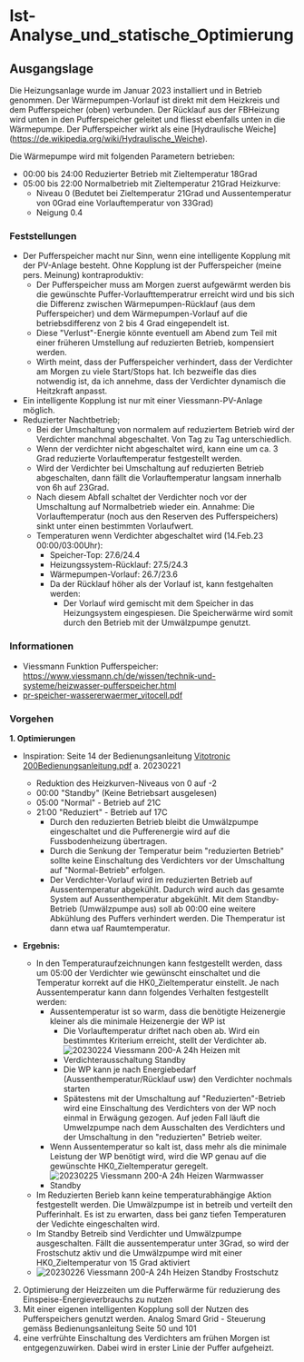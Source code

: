 # Ist-Analyse_und_statische_Optimierung

## Ausgangslage

Die Heizungsanlage wurde im Januar 2023 installiert und in Betrieb genommen. Der Wärmepumpen-Vorlauf ist direkt mit dem Heizkreis und dem Pufferspeicher (oben) verbunden. Der Rücklauf aus der FBHeizung wird unten in den Pufferspeicher geleitet und fliesst ebenfalls unten in die Wärmepumpe. Der Pufferspeicher wirkt als eine [Hydraulische Weiche] (https://de.wikipedia.org/wiki/Hydraulische_Weiche).

Die Wärmepumpe wird mit folgenden Parametern betrieben:
- 00:00 bis 24:00 Reduzierter Betrieb mit Zieltemperatur 18Grad
- 05:00 bis 22:00 Normalbetrieb mit Zieltemperatur 21Grad
Heizkurve:
  - Niveau 0 (Bedutet bei Zieltemperatur 21Grad und Aussentemperatur von 0Grad eine Vorlauftemperatur von 33Grad)
  - Neigung 0.4

### Feststellungen

- Der Pufferspeicher macht nur Sinn, wenn eine intelligente Kopplung mit der PV-Anlage besteht. Ohne Kopplung ist der Pufferspeicher (meine pers. Meinung) kontraproduktiv:
  - Der Pufferspeicher muss am Morgen zuerst aufgewärmt werden bis die gewünschte Puffer-Vorlaufttemperatrur erreicht wird und bis sich die Differenz zwischen Wärmepumpen-Rücklauf (aus dem Pufferspeicher) und dem Wärmepumpen-Vorlauf auf die betriebsdifferenz von 2 bis 4 Grad eingependelt ist.
  - Diese "Verlust"-Energie könnte eventuell am Abend zum Teil mit einer früheren Umstellung auf reduzierten Betrieb, kompensiert werden.
  - Wirth meint, dass der Pufferspeicher verhindert, dass der Verdichter am Morgen zu viele Start/Stops hat. Ich bezweifle das dies notwendig ist, da ich annehme, dass der Verdichter dynamisch die Heitzkraft anpasst.
- Ein intelligente Kopplung ist nur mit einer Viessmann-PV-Anlage möglich.
- Reduzierter Nachtbetrieb;
  - Bei der Umschaltung von normalem auf reduziertem Betrieb wird der Verdichter manchmal abgeschaltet. Von Tag zu Tag unterschiedlich. 
  - Wenn der verdichter nicht abgeschaltet wird, kann eine um ca. 3 Grad reduzierte Vorlauftemperatur festgestellt werden. 
  - Wird der Verdichter bei Umschaltung auf reduzierten Betrieb abgeschalten, dann fällt die Vorlauftemperatur langsam innerhalb von 6h auf 23Grad.
  - Nach diesem Abfall schaltet der Verdichter noch vor der Umschaltung auf Normalbetrieb wieder ein. Annahme: Die Vorlauftemperatur (noch aus den Reserven des Pufferspeichers) sinkt unter einen bestimmten Vorlaufwert.
  - Temperaturen wenn Verdichter abgeschaltet wird (14.Feb.23 00:00/03:00Uhr): 
    - Speicher-Top: 27.6/24.4
    - Heizungssystem-Rücklauf: 27.5/24.3
    - Wärmepumpen-Vorlauf: 26.7/23.6
    - Da der Rücklauf höher als der Vorlauf ist, kann festgehalten werden: 
      - Der Vorlauf wird gemischt mit dem Speicher in das Heizungsystem eingespiesen. Die Speicherwärme wird somit durch den Betrieb mit der Umwälzpumpe genutzt.

### Informationen
- Viessmann Funktion Pufferspeicher: https://www.viessmann.ch/de/wissen/technik-und-systeme/heizwasser-pufferspeicher.html
- [pr-speicher-wassererwaermer_vitocell.pdf](https://github.com/mktech-gh/SmartHome-and-IoT/files/10737146/pr-speicher-wassererwaermer_vitocell.pdf)

### Vorgehen

__1. Optimierungen__ 
- Inspiration: Seite 14 der Bedienungsanleitung [Vitotronic 200Bedienungsanleitung.pdf](https://github.com/mktech-gh/SmartHome-and-IoT/files/10737513/Vitotronic.200Bedienungsanleitung.pdf)
  a. 20230221
  - Reduktion des Heizkurven-Niveaus von 0 auf -2
  - 00:00 "Standby" (Keine Betriebsart ausgelesen)
  - 05:00 "Normal" - Betrieb auf 21C
  - 21:00 "Reduziert" - Betrieb auf 17C
    - Durch den reduzierten Betrieb bleibt die Umwälzpumpe eingeschaltet und die Pufferenergie wird auf die Fussbodenheizung übertragen.
    - Durch die Senkung der Temperatur beim "reduzierten Betrieb" sollte keine Einschaltung des Verdichters vor der Umschaltung auf "Normal-Betrieb" erfolgen.
    - Der Verdichter-Vorlauf wird im reduzierten Betrieb auf Aussentemperatur abgekühlt. Dadurch wird auch das gesamte System auf Aussenthemperatur abgekühlt. Mit dem Standby-Betrieb (Umwälzpumpe aus) soll ab 00:00 eine weitere Abkühlung des Puffers verhindert werden. Die Themperatur ist dann etwa uaf Raumtemperatur.

 - __Ergebnis:__
  
    - In den Temperaturaufzeichnungen kann festgestellt werden, dass um 05:00 der Verdichter wie gewünscht einschaltet und die Temperatur korrekt auf die HK0_Zieltemperatur einstellt. Je nach Aussentemperatur kann dann folgendes Verhalten festgestellt werden:
      - Aussentemperatur ist so warm, dass die benötigte Heizenergie kleiner als die minimale Heizenergie der WP ist
        - Die Vorlauftemperatur driftet nach oben ab. Wird ein bestimmtes Kriterium erreicht, stellt der Verdichter ab.
        - ![20230224 Viessmann 200-A 24h Heizen mit Verdichterausschaltung Standby ](https://user-images.githubusercontent.com/102212594/221433771-465104e4-09b7-4b4b-aebf-3aa217598dd5.png)
        - Die WP kann je nach Energiebedarf (Aussenthemperatur/Rücklauf usw) den Verdichter nochmals starten
        - Spätestens mit der Umschaltung auf "Reduzierten"-Betrieb wird eine Einschaltung des Verdichters von der WP noch einmal in Erwägung gezogen. Auf jeden Fall läuft die Umwelzpumpe nach dem Ausschalten des Verdichters und der Umschaltung in den "reduzierten" Betrieb weiter.
      - Wenn Aussentemperatur so kalt ist, dass mehr als die minimale Leistung der WP benötigt wird, wird die WP genau auf die gewünschte HK0_Zieltemperatur geregelt.
      - ![20230225 Viessmann 200-A 24h Heizen Warmwasser Standby  ](https://user-images.githubusercontent.com/102212594/221435098-3bc5c98e-79bc-4266-9a65-7d2ae610f6ca.png)
     - Im Reduzierten Berieb kann keine temperaturabhängige Aktion festgestellt werden. Die Umwälzpumpe ist in betreib und verteilt den Pufferinhalt. Es ist zu erwarten, dass bei ganz tiefen Temperaturen der Vedichte eingeschalten wird.
     - Im Standby Betreib sind Verdichter und Umwälzpumpe ausgeschalten. Fällt die aussentemperatur unter 3Grad, so wird der Frostschutz aktiv und die Umwälzpumpe wird mit einer HK0_Zieltemperatur von 15 Grad aktiviert
      - ![20230226 Viessmann 200-A 24h Heizen Standby Frostschutz ](https://user-images.githubusercontent.com/102212594/221435357-e3aa56ed-d3d5-4e73-9961-06e1bcae5b95.png)
   

2. Optimierung der Heizzeiten um die Pufferwärme für reduzierung des Einspeise-Energieverbrauchs zu nutzen
3. Mit einer eigenen intelligenten Kopplung soll der Nutzen des Pufferspeichers genutzt werden. Analog Smard Grid - Steuerung gemäss Bedienungsanleitung Seite 50 und 101 
4. eine verfrühte Einschaltung des Verdichters am frühen Morgen ist entgegenzuwirken. Dabei wird in erster Linie der Puffer aufgeheizt.


